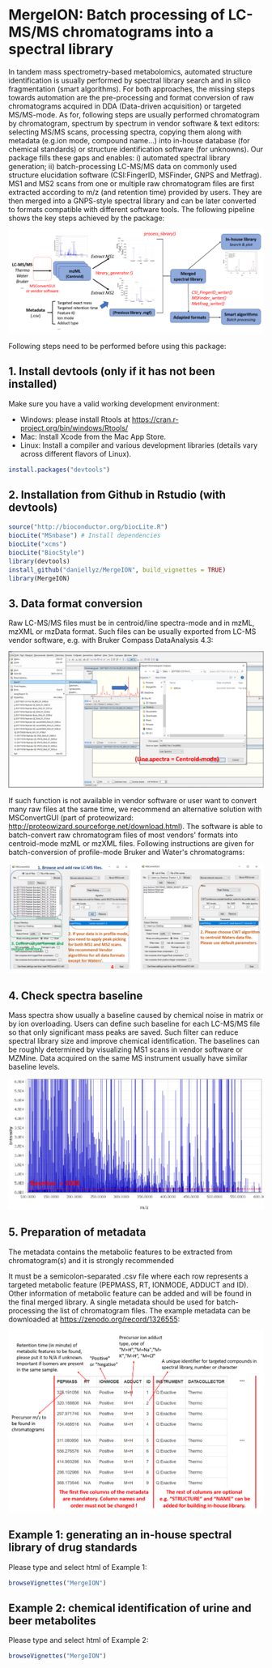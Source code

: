 # MergeION: Batch processing of LC-MS/MS chromatograms into a spectral library

In tandem mass spectrometry-based metabolomics, automated structure identification is usually performed by spectral library search and in silico fragmentation (smart algorithms). For both approaches, the missing steps towards automation are the pre-processing and format conversion of raw chromatograms acquired in DDA (Data-driven acquisition) or targeted MS/MS-mode. As for, following steps are usually performed chromatogram by chromatogram, spectrum by spectrum in vendor software & text editors: selecting MS/MS scans, processing spectra, copying them along with metadata (e.g.ion mode, compound name...) into in-house database (for chemical standards) or structure identification software (for unknowns). Our package fills these gaps and enables: i) automated spectral library generation; ii) batch-processing LC-MS/MS data on commonly used structure elucidation software (CSI:FingerID, MSFinder, GNPS and Metfrag).  
MS1 and MS2 scans from one or multiple raw chromatogram files are first extracted according to m/z (and retention time) provided by users. They are then merged into a GNPS-style spectral library and can be later converted to formats compatible with different software tools. The following pipeline shows the key steps achieved by the package:

![choose](inst/workflow.png)

Following steps need to be performed before using this package:

## 1. Install devtools (only if it has not been installed)

Make sure you have a valid working development environment:
* Windows: please install Rtools at https://cran.r-project.org/bin/windows/Rtools/
* Mac: Install Xcode from the Mac App Store.
* Linux: Install a compiler and various development libraries (details vary across different flavors of Linux).

```R
install.packages("devtools")
```

## 2. Installation from Github in Rstudio (with devtools)

```R
source("http://bioconductor.org/biocLite.R")
biocLite("MSnbase") # Install dependencies
biocLite("xcms")
biocLite("BiocStyle")
library(devtools)
install_github("daniellyz/MergeION", build_vignettes = TRUE)
library(MergeION)
```

## 3. Data format conversion

Raw LC-MS/MS files must be in centroid/line spectra-mode and in mzML, mzXML or mzData format. Such files can be usually exported from LC-MS vendor software, e.g. with Bruker Compass DataAnalysis 4.3:

![choose](inst/Bruker.png)

If such function is not available in vendor software or user want to convert many raw files at the same time, we recommend an alternative solution with MSConvertGUI (part of proteowizard: http://proteowizard.sourceforge.net/download.html). The software is able to batch-convert raw chromatogram files of most vendors' formats into centroid-mode mzML or mzXML files. Following instructions are given for batch-conversion of profile-mode Bruker and Water's chromatograms:

![choose](inst/MSConvert.PNG)

## 4. Check spectra baseline

Mass spectra show usually a baseline caused by chemical noise in matrix or by ion overloading. Users can define such baseline for each LC-MS/MS file so that only significant mass peaks are saved. Such filter can reduce spectral library size and improve chemical identification. The baselines can be roughly determined by visualizing MS1 scans in vendor software or MZMine. Data acquired on the same MS instrument usually have similar baseline levels.

![choose](inst/base.png)

## 5. Preparation of metadata

The metadata contains the metabolic features to be extracted from chromatogram(s) and it is strongly recommended 

It must be a semicolon-separated .csv file where each row represents a targeted metabolic feature (PEPMASS, RT, IONMODE, ADDUCT and ID). Other information of metabolic feature can be added and will be found in the final merged library. A single metadata should be used for batch-processing the list of chromatogram files. The example metadata can be downloaded at https://zenodo.org/record/1326555:

![choose](inst/meta.png)

## Example 1: generating an in-house spectral library of drug standards

Please type and select html of Example 1:

```R
browseVignettes("MergeION")
```

## Example 2: chemical identification of urine and beer metabolites

Please type and select html of Example 2:

```R
browseVignettes("MergeION")
```

